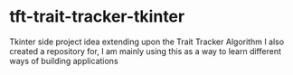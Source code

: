 # tft-trait-tracker-tkinter
Tkinter side project idea extending upon the Trait Tracker Algorithm I also created a repository for, I am mainly using this as a way to learn different ways of building applications
